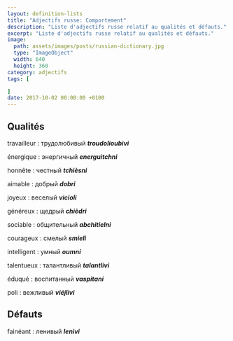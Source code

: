 ```yaml
---
layout: definition-lists
title: "Adjectifs russe: Comportement"
description: "Liste d'adjectifs russe relatif au qualités et défauts."
excerpt: "Liste d'adjectifs russe relatif au qualités et défauts."
image:
  path: assets/images/posts/russian-dictionary.jpg
  type: "ImageObject"
  width: 640
  height: 360
category: adjectifs
tags: [

]
date: 2017-10-02 00:00:00 +0100
---
```


## Qualités

travailleur
: трудолюбивый
*__troudolioubivi__*

énergique
: энергичный
*__energuitchni__*

honnête
: честный
*__tchièsni__*

aimable
: добрый
*__dobri__*

joyeux
: веселый
*__vicioli__*

généreux
: щедрый
*__chièdri__*

sociable
: общительный
*__abchitielni__*

courageux
: смелый
*__smieli__*

intelligent
: умный
*__oumni__*

talentueux
: талантливый
*__talantlivi__*

éduqué
: воспитанный
*__vaspitani__*

poli
: вежливый
*__viéjlivi__*


## Défauts

fainéant
: ленивый
*__lenivi__*

